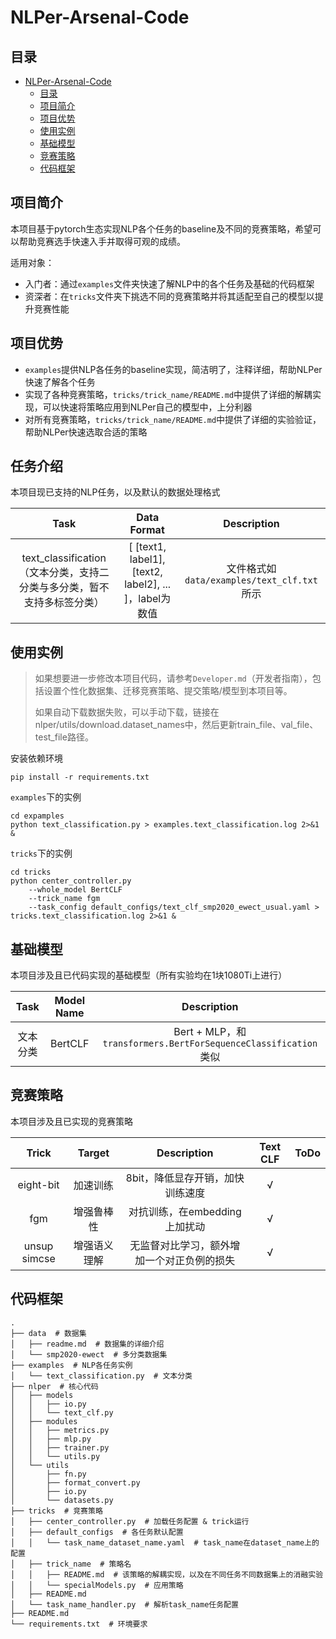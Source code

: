 # NLPer-Arsenal-Code


## 目录
- [NLPer-Arsenal-Code](#nlper-arsenal-code)
  - [目录](#目录)
  - [项目简介](#项目简介)
  - [项目优势](#项目优势)
  - [使用实例](#使用实例)
  - [基础模型](#基础模型)
  - [竞赛策略](#竞赛策略)
  - [代码框架](#代码框架)


## 项目简介

本项目基于pytorch生态实现NLP各个任务的baseline及不同的竞赛策略，希望可以帮助竞赛选手快速入手并取得可观的成绩。

适用对象：
- 入门者：通过`examples`文件夹快速了解NLP中的各个任务及基础的代码框架  
- 资深者：在`tricks`文件夹下挑选不同的竞赛策略并将其适配至自己的模型以提升竞赛性能  

## 项目优势

* `examples`提供NLP各任务的baseline实现，简洁明了，注释详细，帮助NLPer快速了解各个任务
* 实现了各种竞赛策略，`tricks/trick_name/README.md`中提供了详细的解耦实现，可以快速将策略应用到NLPer自己的模型中，上分利器
* 对所有竞赛策略，`tricks/trick_name/README.md`中提供了详细的实验验证，帮助NLPer快速选取合适的策略

## 任务介绍

本项目现已支持的NLP任务，以及默认的数据处理格式

|                             Task                             |                      Data Format                       |                Description                 |
| :----------------------------------------------------------: | :----------------------------------------------------: | :----------------------------------------: |
| text_classification <br />（文本分类，支持二分类与多分类，暂不支持多标签分类） | [ [text1, label1], [text2, label2], ... ]，label为数值 | 文件格式如`data/examples/text_clf.txt`所示 |



## 使用实例

> 如果想要进一步修改本项目代码，请参考`Developer.md`（开发者指南），包括设置个性化数据集、迁移竞赛策略、提交策略/模型到本项目等。  
>
> 如果自动下载数据失败，可以手动下载，链接在nlper/utils/download.dataset_names中，然后更新train_file、val_file、test_file路径。

安装依赖环境

```shell
pip install -r requirements.txt
```

`examples`下的实例

```shell
cd expamples
python text_classification.py > examples.text_classification.log 2>&1 &
```

`tricks`下的实例

```shell
cd tricks
python center_controller.py 
    --whole_model BertCLF 
    --trick_name fgm 
    --task_config default_configs/text_clf_smp2020_ewect_usual.yaml > tricks.text_classification.log 2>&1 &
```

## 基础模型

本项目涉及且已代码实现的基础模型（所有实验均在1块1080Ti上进行）

|   Task   | Model Name |                         Description                          |
| :------: | :--------: | :----------------------------------------------------------: |
| 文本分类 |  BertCLF   | Bert + MLP，和`transformers.BertForSequenceClassification`类似 |


## 竞赛策略

本项目涉及且已实现的竞赛策略


|    Trick     |    Target    |                Description                 | Text CLF | ToDo |
| :----------: | :----------: | :----------------------------------------: | :------: | :--: |
|  eight-bit   |   加速训练   |      8bit，降低显存开销，加快训练速度      |    √     |      |
|     fgm      |  增强鲁棒性  |       对抗训练，在embedding上加扰动        |    √     |      |
| unsup simcse | 增强语义理解 | 无监督对比学习，额外增加一个对正负例的损失 |    √     |      |

## 代码框架

```angular2html
.
├── data  # 数据集
│   ├── readme.md  # 数据集的详细介绍
│   └── smp2020-ewect  # 多分类数据集
├── examples  # NLP各任务实例
│   └── text_classification.py  # 文本分类
├── nlper  # 核心代码
│   ├── models
│   │   ├── io.py
│   │   └── text_clf.py
│   ├── modules
│   │   ├── metrics.py
│   │   ├── mlp.py
│   │   ├── trainer.py
│   │   └── utils.py
│   └── utils
│       ├── fn.py
│       ├── format_convert.py
│       ├── io.py
│       └── datasets.py
├── tricks  # 竞赛策略
│   ├── center_controller.py  # 加载任务配置 & trick运行
│   ├── default_configs  # 各任务默认配置
│   │   └── task_name_dataset_name.yaml  # task_name在dataset_name上的配置
│   ├── trick_name  # 策略名
│   │   ├── README.md  # 该策略的解耦实现，以及在不同任务不同数据集上的消融实验
│   │   └── specialModels.py  # 应用策略
│   ├── README.md
│   └── task_name_handler.py  # 解析task_name任务配置
├── README.md
└── requirements.txt  # 环境要求
```

